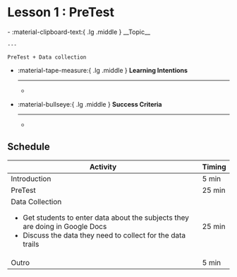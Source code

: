 # Lesson 1 : PreTest
<div class="grid cards" markdown>
-   :material-clipboard-text:{ .lg .middle } __Topic__

    ---

    PreTest + Data collection

-   :material-tape-measure:{ .lg .middle } __Learning Intentions__

    ---

    - 

-   :material-bullseye:{ .lg .middle } __Success Criteria__

    ---

    - 

</div>

## Schedule 
| Activity                                                                                                                                                            | Timing |
| ------------------------------------------------------------------------------------------------------------------------------------------------------------------- | ------ |
| Introduction                                                                                                                                                        | 5 min  |
| PreTest                                                                                                                                                             | 25 min |
| Data Collection <ul><li>Get students to enter data about the subjects they are doing in Google Docs</li><li>Discuss the data they need to collect for the data trails</li></ul> | 25 min |
| Outro                                                                                                                                                               | 5 min  |